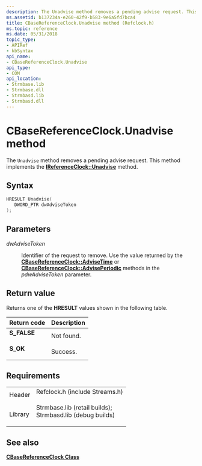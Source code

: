 ```yaml
---
description: The Unadvise method removes a pending advise request. This method implements the IReferenceClock::Unadvise method.
ms.assetid: b137234a-e260-42f9-b583-9e6a5fd7bca4
title: CBaseReferenceClock.Unadvise method (Refclock.h)
ms.topic: reference
ms.date: 05/31/2018
topic_type: 
- APIRef
- kbSyntax
api_name: 
- CBaseReferenceClock.Unadvise
api_type: 
- COM
api_location: 
- Strmbase.lib
- Strmbase.dll
- Strmbasd.lib
- Strmbasd.dll
---
```


# CBaseReferenceClock.Unadvise method

The `Unadvise` method removes a pending advise request. This method implements the [**IReferenceClock::Unadvise**](/windows/desktop/api/Strmif/nf-strmif-ireferenceclock-unadvise) method.

## Syntax


```C++
HRESULT Unadvise(
   DWORD_PTR dwAdviseToken
);
```



## Parameters

<dl> <dt>

*dwAdviseToken* 
</dt> <dd>

Identifier of the request to remove. Use the value returned by the [**CBaseReferenceClock::AdviseTime**](cbasereferenceclock-advisetime.md) or [**CBaseReferenceClock::AdvisePeriodic**](cbasereferenceclock-adviseperiodic.md) methods in the *pdwAdviseToken* parameter.

</dd> </dl>

## Return value

Returns one of the **HRESULT** values shown in the following table.



| Return code                                                                             | Description           |
|-----------------------------------------------------------------------------------------|-----------------------|
| <dl> <dt>**S\_FALSE**</dt> </dl> | Not found.<br/> |
| <dl> <dt>**S\_OK**</dt> </dl>    | Success.<br/>   |



 

## Requirements



|                    |                                                                                                                                                                                            |
|--------------------|--------------------------------------------------------------------------------------------------------------------------------------------------------------------------------------------|
| Header<br/>  | <dl> <dt>Refclock.h (include Streams.h)</dt> </dl>                                                                                  |
| Library<br/> | <dl> <dt>Strmbase.lib (retail builds); </dt> <dt>Strmbasd.lib (debug builds)</dt> </dl> |



## See also

<dl> <dt>

[**CBaseReferenceClock Class**](cbasereferenceclock.md)
</dt> </dl>

 

 




